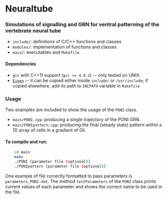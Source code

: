 # Neuraltube

### Simulations of signalling and GRN for ventral patterning of the vertebrate neural tube

- `include/`: definitions of C/C++ functions and classes 
- `modules/`: implementation of functions and classes
- `main/`: executables and `Makefile`

#### Dependencies

- `gcc` with C++11 support (`gcc >= 4.8.1`) -- only tested on UNIX.
- [`Eigen`](http://eigen.tuxfamily.org/index.php?title=Main_Page) -- it can be copied either inside `include/` or `/usr/include`; if copied elsewhere, add its path to `INCPATH` variable in `Makefile`


### Usage

Two examples are included to show the usage of the `PONI` class.
- `main/PONI.cpp`: producing a single trajectory of the PONI GRN.
- `main/PONIpattern.cpp`: producing the final (steady state) pattern within a 1D array of cells in a gradient of Gli.


#### To compile and run:

```bash
	cd main
	make
	./PONI [parameter file (optional)]
	./PONIpattern [parameter file (optional)]
```

One example of file correctly formatted to pass parameters is `parameters_PONI.dat`.
The method `testParameters` of the `PONI` class prints current values of each parameter and shows the correct name to be used in the file.